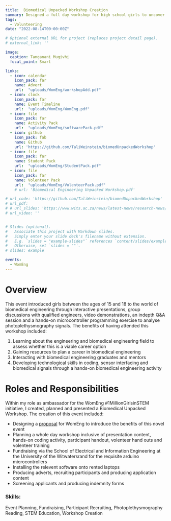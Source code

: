 ```yaml
---
title:  Biomedical Unpacked Workshop Creation
summary: Designed a full day workshop for high school girls to uncover the field of biomedical engineering.
tags:
  - Volunteering
date: "2022-08-14T00:00:00Z"

# Optional external URL for project (replaces project detail page).
# external_link: ''

image:
  caption: Tanganani Mugivhi 
  focal_point: Smart

links:
  - icon: calendar
    icon_pack: far
    name: Advert
    url:  "uploads/WomEng/workshopAdd.pdf"
  - icon: clock
    icon_pack: far
    name: Event Timeline
    url:  "uploads/WomEng/WomEng.pdf"
  - icon: file
    icon_pack: far
    name: Activity Pack
    url:  "uploads/WomEng/softwarePack.pdf"
  - icon: github
    icon_pack: fab
    name: Github
    url: 'https://github.com/TaliWeinstein/biomedUnpackedWorkshop'
  - icon: file
    icon_pack: far
    name: Student Pack
    url:  "uploads/WomEng/StudentPack.pdf"
  - icon: file
    icon_pack: far
    name: Volenteer Pack
    url:  "uploads/WomEng/VolenteerPack.pdf"
    # url: 'Biomedical Engineering Unpacked Workshop.pdf'

# url_code: 'https://github.com/TaliWeinstein/biomedUnpackedWorkshop'
# url_pdf: 
# # url_slides: 'https://www.wits.ac.za/news/latest-news/research-news/2021/2021-11/eie-open-day-2021.html'
# url_video: ''


# Slides (optional).
#   Associate this project with Markdown slides.
#   Simply enter your slide deck's filename without extension.
#   E.g. `slides = "example-slides"` references `content/slides/example-slides.md`.
#   Otherwise, set `slides = ""`.
# slides: example

events:
  - WomEng
---
```


# Overview
This event introduced girls between the ages of 15 and 18 to the world of biomedical engineering through interactive presentations, group discussions with qualified engineers, video demonstrations, an indepth Q&A session and a hands-on microcontroller programming exercise to analyse photoplethysmography signals. The benefits of having attended this workshop included: <br/> 
1. Learning about the engineering and biomedical engineering field to assess whether
this is a viable career option <br/> 
2. Gaining resources to plan a career in biomedical engineering <br/> 
3. Interacting with biomedical engineering graduates and mentors <br/> 
4. Developing technological skills in coding, sensor interfacing and biomedical signals
through a hands-on biomedical engineering activity

# Roles and Responsibilities

Within my role as ambassador for the WomEng #1MillionGirlsinSTEM initiative, I created, planned and presented a Biomedical Unpacked Workshop. The creation of this event included:
- Designing a [proposal](proposal.pdf) for WomEng to introduce the benefits of this novel event
- Planning a whole day workshop inclusive of presentation content, hands-on coding activity, participant handout, volenteer hand outs and volenteer training 
- Fundraising via the School of Electrical and Information Engineering at the University of the Witwatersrand for the requisite arduino microcontrollers 
- Installing the relevent software onto rented laptops
- Producing adverts, recruiting participants and producing application content
- Screening applicants and producing indemnity forms 


### Skills: 
Event Planning, Fundraising, Participant Recruiting, Photoplethysmography Reading, STEM Education, Workshop Creation